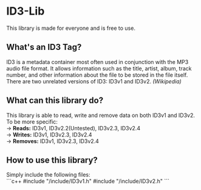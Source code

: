 # ID3-Lib

This library is made for everyone and is free to use.

<h2>What's an ID3 Tag?</h2>
ID3 is a metadata container most often used in conjunction with the MP3 audio file format. It allows information such as the title, artist, album, track number, and other information about the file to be stored in the file itself. There are two unrelated versions of ID3: ID3v1 and ID3v2. <i>(Wikipedia)</i>

<h2>What can this library do?</h2>
This library is able to read, write and remove data on both ID3v1 and ID3v2. To be more specific:</br>
  -> <b>Reads:</b> ID3v1, ID3v2.2(Untested), ID3v2.3, ID3v2.4</br>
  -> <b>Writes:</b> ID3v1, ID3v2.3, ID3v2.4</br>
  -> <b>Removes:</b> ID3v1, ID3v2.3, ID3v2.4</br>

<h2>How to use this library?</h2>
Simply include the following files:</br>
```c++
#include "/include/ID3v1.h"
#include "/include/ID3v2.h"
```
